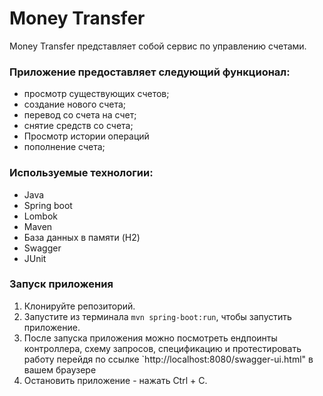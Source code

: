 # Money Transfer

Money Transfer представляет собой сервис по управлению счетами. 

### Приложение предоставляет следующий функционал:
* просмотр существующих счетов;
* создание нового счета;
* перевод со счета на счет;
* снятие средств со счета;
* Просмотр истории операций
* пополнение счета;

### Используемые технологии:
* Java
* Spring boot
* Lombok
* Maven
* База данных в памяти (H2)
* Swagger
* JUnit

### Запуск приложения
1. Клонируйте репозиторий.
2. Запустите из терминала `mvn spring-boot:run`, чтобы запустить приложение.
4. После запуска приложения можно посмотреть ендпоинты контроллера, схему запросов, спецификацию и протестировать работу перейдя по ссылке `http://localhost:8080/swagger-ui.html" в вашем браузере 
5. Остановить приложение - нажать Ctrl + C.

